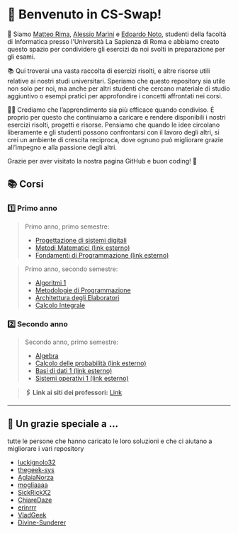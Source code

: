 # 👋 Benvenuto in CS-Swap!

🌟 Siamo [Matteo Rima](https://github.com/rimaout), [Alessio Marini](https://github.com/alem1105) e [Edoardo Noto](https://github.com/notedo), studenti della facoltà di Informatica presso l'Università La Sapienza di Roma e abbiamo creato questo spazio per condividere gli esercizi da noi svolti in preparazione per gli esami.

📚 Qui troverai una vasta raccolta di esercizi risolti, e altre risorse utili relative ai nostri studi universitari. Speriamo che questo repository sia utile non solo per noi, ma anche per altri studenti che cercano materiale di studio aggiuntivo o esempi pratici per approfondire i concetti affrontati nei corsi.

👨‍💻 Crediamo che l’apprendimento sia più efficace quando condiviso. È proprio per questo che continuiamo a caricare e rendere disponibili i nostri esercizi risolti, progetti e risorse. Pensiamo che quando le idee circolano liberamente e gli studenti possono confrontarsi con il lavoro degli altri, si crei un ambiente di crescita reciproca, dove ognuno può migliorare grazie all’impegno e alla passione degli altri.

Grazie per aver visitato la nostra pagina GitHub e buon coding! 🚀

## 📚 Corsi
### 1️⃣ Primo anno
>Primo anno, primo semestre:
>- [Progettazione di sistemi digitali](https://github.com/CS-Swap/Progettazione-Sistemi-Digitali)
>- [Metodi Matematici (link esterno)](https://github.com/Princic-1837592/metodi-matematici) 
>- [Fondamenti di Programmazione (link esterno)](https://github.com/struggling-student/PythonExercises)

>Primo anno, secondo semestre:
>- [Algoritmi 1](https://github.com/CS-Swap/Algoritmi-1)
>- [Metodologie di Programmazione](https://github.com/CS-Swap/Metodologie-di-Programmazione)
>- [Architettura degli Elaboratori](https://github.com/CS-Swap/Architettura-degli-Elaboratori)
>- [Calcolo Integrale](https://github.com/CS-Swap/Calcolo-Integrale)
### 2️⃣ Secondo anno
>Secondo anno, primo semestre:
>- [Algebra](https://github.com/CS-Swap/Algebra)
>- [Calcolo delle probabilità (link esterno)](https://github.com/user-attachments/files/18259514/raccoltaesami.1.pdf)
>- [Basi di dati 1 (link esterno)](https://drive.google.com/drive/folders/0B-4exWJj0L7RN2Z6LWlhZzJ4cEk?resourcekey=0-TwpaRyibcTAnhMv2Q-fLlQ)
>- [Sistemi operativi 1 (link esterno)](https://t.me/so_1_bot)

>**🖇️ Link ai siti dei professori:** [Link](https://github.com/CS-Swap/Link)

---

## 🌟 Un grazie speciale a ...
tutte le persone che hanno caricato le loro soluzioni e che ci aiutano a migliorare i vari repository
- [luckignolo32](https://github.com/luckignolo32)
- [thegeek-sys](https://github.com/thegeek-sys)
- [AglaiaNorza](https://github.com/AglaiaNorza)
- [mogliaaaa](https://github.com/mogliaaaa)
- [SickRickX2](https://github.com/SickRickX2)
- [ChiareDaze](https://github.com/ChiareDaze)
- [erinrrr](https://github.com/erinrrr)
- [VladGeek](https://github.com/VladGeek)
- [Divine-Sunderer](https://github.com/Divine-Sunderer)
